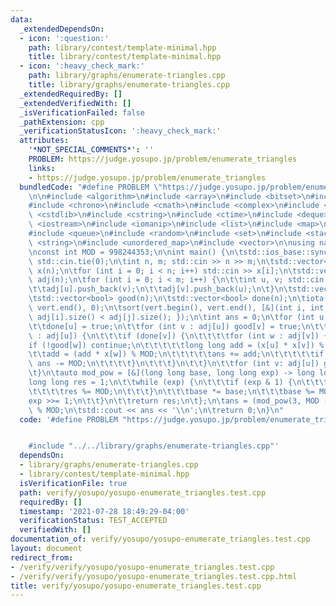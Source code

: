```yaml
---
data:
  _extendedDependsOn:
  - icon: ':question:'
    path: library/contest/template-minimal.hpp
    title: library/contest/template-minimal.hpp
  - icon: ':heavy_check_mark:'
    path: library/graphs/enumerate-triangles.cpp
    title: library/graphs/enumerate-triangles.cpp
  _extendedRequiredBy: []
  _extendedVerifiedWith: []
  _isVerificationFailed: false
  _pathExtension: cpp
  _verificationStatusIcon: ':heavy_check_mark:'
  attributes:
    '*NOT_SPECIAL_COMMENTS*': ''
    PROBLEM: https://judge.yosupo.jp/problem/enumerate_triangles
    links:
    - https://judge.yosupo.jp/problem/enumerate_triangles
  bundledCode: "#define PROBLEM \"https://judge.yosupo.jp/problem/enumerate_triangles\"\
    \n\n#include <algorithm>\n#include <array>\n#include <bitset>\n#include <cassert>\n\
    #include <chrono>\n#include <cmath>\n#include <complex>\n#include <cstdio>\n#include\
    \ <cstdlib>\n#include <cstring>\n#include <ctime>\n#include <deque>\n#include\
    \ <iostream>\n#include <iomanip>\n#include <list>\n#include <map>\n#include <numeric>\n\
    #include <queue>\n#include <random>\n#include <set>\n#include <stack>\n#include\
    \ <string>\n#include <unordered_map>\n#include <vector>\n\nusing namespace std;\n\
    \nconst int MOD = 998244353;\n\nint main() {\n\tstd::ios_base::sync_with_stdio(0);\
    \ std::cin.tie(0);\n\tint n, m; std::cin >> n >> m;\n\tstd::vector<long long>\
    \ x(n);\n\tfor (int i = 0; i < n; i++) std::cin >> x[i];\n\tstd::vector<std::vector<int>>\
    \ adj(n);\n\tfor (int i = 0; i < m; i++) {\n\t\tint u, v; std::cin >> u >> v;\n\
    \t\tadj[u].push_back(v);\n\t\tadj[v].push_back(u);\n\t}\n\tstd::vector<int> vert(n);\n\
    \tstd::vector<bool> good(n);\n\tstd::vector<bool> done(n);\n\tiota(vert.begin(),\
    \ vert.end(), 0);\n\tsort(vert.begin(), vert.end(), [&](int i, int j) { return\
    \ adj[i].size() < adj[j].size(); });\n\tint ans = 0;\n\tfor (int u : vert) {\n\
    \t\tdone[u] = true;\n\t\tfor (int v : adj[u]) good[v] = true;\n\t\tfor (int v\
    \ : adj[u]) {\n\t\t\tif (done[v]) {\n\t\t\t\tfor (int w : adj[v]) {\n\t\t\t\t\t\
    if (!good[w]) continue;\n\t\t\t\t\tlong long add = (x[u] * x[v]) % MOD;\n\t\t\t\
    \t\tadd = (add * x[w]) % MOD;\n\t\t\t\t\tans += add;\n\t\t\t\t\tif (ans >= MOD)\
    \ ans -= MOD;\n\t\t\t\t}\n\t\t\t}\n\t\t}\n\t\tfor (int v: adj[u]) good[v] = false;\n\
    \t}\n\tauto mod_pow = [&](long long base, long long exp) -> long long {\n\t\t\
    long long res = 1;\n\t\twhile (exp) {\n\t\t\tif (exp & 1) {\n\t\t\t\tres *= base;\n\
    \t\t\t\tres %= MOD;\n\t\t\t}\n\t\t\tbase *= base;\n\t\t\tbase %= MOD;\n\t\t\t\
    exp >>= 1;\n\t\t}\n\t\treturn res;\n\t};\n\tans = (mod_pow(3, MOD - 2) * ans)\
    \ % MOD;\n\tstd::cout << ans << '\\n';\n\treturn 0;\n}\n"
  code: '#define PROBLEM "https://judge.yosupo.jp/problem/enumerate_triangles"


    #include "../../library/graphs/enumerate-triangles.cpp"'
  dependsOn:
  - library/graphs/enumerate-triangles.cpp
  - library/contest/template-minimal.hpp
  isVerificationFile: true
  path: verify/yosupo/yosupo-enumerate_triangles.test.cpp
  requiredBy: []
  timestamp: '2021-07-28 18:49:29-04:00'
  verificationStatus: TEST_ACCEPTED
  verifiedWith: []
documentation_of: verify/yosupo/yosupo-enumerate_triangles.test.cpp
layout: document
redirect_from:
- /verify/verify/yosupo/yosupo-enumerate_triangles.test.cpp
- /verify/verify/yosupo/yosupo-enumerate_triangles.test.cpp.html
title: verify/yosupo/yosupo-enumerate_triangles.test.cpp
---
```

